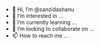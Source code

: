 - 👋 Hi, I’m @sanzidashanu
- 👀 I’m interested in ...
- 🌱 I’m currently learning ...
- 💞️ I’m looking to collaborate on ...
- 📫 How to reach me ...

<!---
sanzidashanu/sanzidashanu is a ✨ special ✨ repository because its `README.md` (this file) appears on your GitHub profile.
You can click the Preview link to take a look at your changes.
--->
